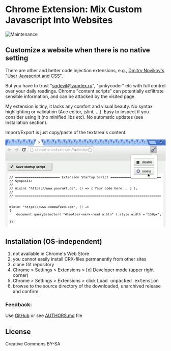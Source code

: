 # Chrome Extension: Mix Custom Javascript Into Websites

![Maintenance](https://img.shields.io/maintenance/yes/2018.svg)



## Customize a website when there is no native setting

There are other and better code injection extensions, e.g.,
[Dmitry Novikov's "User Javascript and CSS"](TODO).

But you have to trust "sqdevil@yandex.ru", "junkycoder" etc 
with full control over your daily readings.
Chrome "content scripts" can potentially exfiltrate sensible 
information, and can be attacked by the visited page.

My extension is tiny, it lacks any comfort and visual beauty.
No syntax highlighting or validation (Ace editor, jslint, ...).
Easy to inspect if you consider using it (no minified libs etc).
No automatic updates (see Installation section).

Import/Export is just copy/paste of the textarea's content.


![Screenshot](image/screenshot-20180525.png)


## Installation (OS-independent)

1. not available in Chrome's Web Store
2. you cannot easily install CRX-files permanently from other sites
3. clone Git repository
4. Chrome > Settings > Extensions > [x] Developer mode (upper right corner)
5. Chrome > Settings > Extensions > click <kbd>Load unpacked extension</kbd> 
6. browse to the source directory of the downloaded, unarchived release and confirm

### Feedback:

Use [GitHub](https://github.com/andre-st/chrome-codemixins/issues) or see [AUTHORS.md](AUTHORS.md) file



## License

Creative Commons BY-SA

